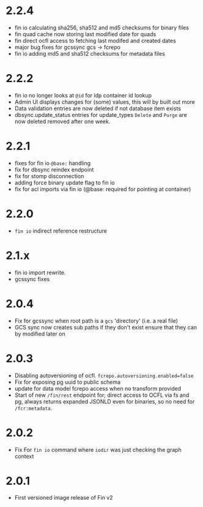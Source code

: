 # 2.2.4

  - fin io calculating sha256, sha512 and md5 checksums for binary files
  - fin quad cache now storing last modified date for quads
  - fin direct ocfl access to fetching last modifed and created dates
  - major bug fixes for gcssync gcs -> fcrepo
  - fin io adding md5 and sha512 checksums for metadata files

# 2.2.2

  - fin io no longer looks at `@id` for ldp container id lookup
  - Admin UI displays changes for (some) values, this will by built out more
  - Data validation entries are now deleted if not database item exists
  - dbsync.update_status entries for update_types `Delete` and `Purge` are now deleted removed after one week.

# 2.2.1

  - fixes for fin io `@base:` handling
  - fix for dbsync reindex endpoint
  - fix for stomp disconnection
  - adding force binary update flag to fin io
  - fix for acl imports via fin io (@base: required for pointing at container)

# 2.2.0

  - `fin io` indirect reference restructure
 
# 2.1.x

  - fin io import rewrite.
  - gcssync fixes

# 2.0.4

 - Fix for gcssync when root path is a `gcs` 'directory' (i.e. a real file)
 - GCS sync now creates sub paths if they don't exist ensure that they can by modified later on

# 2.0.3

 - Disabling autoversioning of ocfl.  `fcrepo.autoversioning.enabled=false`
 - Fix for exposing pg uuid to public schema
 - update for data model fcrepo access when no transform provided
 - Start of new `/fin/rest` endpoint for; direct access to OCFL via fs and pg, always returns expanded JSONLD even for binaries, so no need for `/fcr:metadata`.

# 2.0.2
 
 - Fix For `fin io` command where `iodir` was just checking the graph context

# 2.0.1

 - First versioned image release of Fin v2
